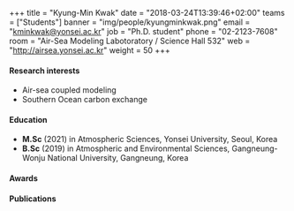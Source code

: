 +++
title = "Kyung-Min Kwak"
date = "2018-03-24T13:39:46+02:00"
teams = ["Students"]
banner = "img/people/kyungminkwak.png"
email = "kminkwak@yonsei.ac.kr"
job = "Ph.D. student"
phone = "02-2123-7608"
room = "Air-Sea Modeling Labotoratory / Science Hall 532"
web = "http://airsea.yonsei.ac.kr"
weight = 50
+++

#### Research interests
+ Air-sea coupled modeling
+ Southern Ocean carbon exchange

#### Education

+ **M.Sc** (2021) in Atmospheric Sciences, Yonsei University, Seoul, Korea
+ **B.Sc** (2019) in Atmospheric and Environmental Sciences, Gangneung-Wonju National University, Gangneung, Korea


#### Awards

#### Publications
